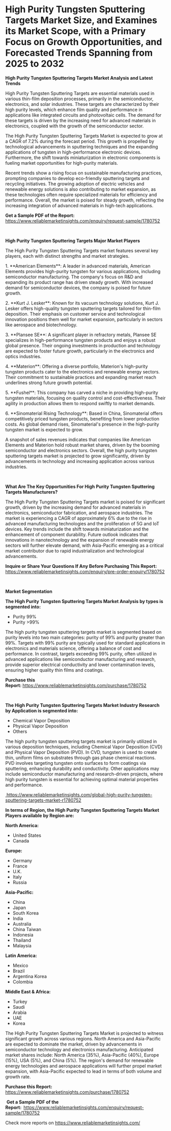 <p><h1>High Purity Tungsten Sputtering Targets Market Size, and Examines its Market Scope, with a Primary Focus on Growth Opportunities, and Forecasted Trends Spanning from 2025 to 2032</h1></p><p><strong>High Purity Tungsten Sputtering Targets Market Analysis and Latest Trends</strong></p>
<p><p>High Purity Tungsten Sputtering Targets are essential materials used in various thin-film deposition processes, primarily in the semiconductor, electronics, and solar industries. These targets are characterized by their high purity levels, which enhance film quality and performance in applications like integrated circuits and photovoltaic cells. The demand for these targets is driven by the increasing need for advanced materials in electronics, coupled with the growth of the semiconductor sector.</p><p>The High Purity Tungsten Sputtering Targets Market is expected to grow at a CAGR of 7.2% during the forecast period. This growth is propelled by technological advancements in sputtering techniques and the expanding applications of tungsten in high-performance electronic devices. Furthermore, the shift towards miniaturization in electronic components is fueling market opportunities for high-purity materials.</p><p>Recent trends show a rising focus on sustainable manufacturing practices, prompting companies to develop eco-friendly sputtering targets and recycling initiatives. The growing adoption of electric vehicles and renewable energy solutions is also contributing to market expansion, as these technologies often require specialized materials for efficiency and performance. Overall, the market is poised for steady growth, reflecting the increasing integration of advanced materials in high-tech applications.</p></p>
<p><strong>Get a Sample PDF of the Report:&nbsp;</strong> <a href="https://www.reliablemarketinsights.com/enquiry/request-sample/1780752?utm_campaign=2885&utm_medium=2&utm_source=Github&utm_content=ia&utm_term=25032025&utm_id=high-purity-tungsten-sputtering-targets">https://www.reliablemarketinsights.com/enquiry/request-sample/1780752</a></p>
<p>&nbsp;</p>
<p><strong>High Purity Tungsten Sputtering Targets Major Market Players</strong></p>
<p><p>The High Purity Tungsten Sputtering Targets market features several key players, each with distinct strengths and market strategies. </p><p>1. **American Elements**: A leader in advanced materials, American Elements provides high-purity tungsten for various applications, including semiconductor manufacturing. The company's focus on R&D and expanding its product range has driven steady growth. With increased demand for semiconductor devices, the company is poised for future growth.</p><p>2. **Kurt J. Lesker**: Known for its vacuum technology solutions, Kurt J. Lesker offers high-quality tungsten sputtering targets tailored for thin-film deposition. Their emphasis on customer service and technological innovation positions them well for market expansion, particularly in sectors like aerospace and biotechnology.</p><p>3. **Plansee SE**: A significant player in refractory metals, Plansee SE specializes in high-performance tungsten products and enjoys a robust global presence. Their ongoing investments in production and technology are expected to foster future growth, particularly in the electronics and optics industries.</p><p>4. **Materion**: Offering a diverse portfolio, Materion's high-purity tungsten products cater to the electronics and renewable energy sectors. Their commitment to sustainable practices and expanding market reach underlines strong future growth potential.</p><p>5. **Fushel**: This company has carved a niche in providing high-purity tungsten materials, focusing on quality control and cost-effectiveness. Their agility in production allows them to respond swiftly to market demands.</p><p>6. **Sinomaterial Rising Technology**: Based in China, Sinomaterial offers competitively priced tungsten products, benefiting from lower production costs. As global demand rises, Sinomaterial's presence in the high-purity tungsten market is expected to grow.</p><p>A snapshot of sales revenues indicates that companies like American Elements and Materion hold robust market shares, driven by the booming semiconductor and electronics sectors. Overall, the high purity tungsten sputtering targets market is projected to grow significantly, driven by advancements in technology and increasing application across various industries.</p></p>
<p>&nbsp;</p>
<p><strong>What Are The Key Opportunities For High Purity Tungsten Sputtering Targets Manufacturers?</strong></p>
<p><p>The High Purity Tungsten Sputtering Targets market is poised for significant growth, driven by the increasing demand for advanced materials in electronics, semiconductor fabrication, and aerospace industries. The market is experiencing a CAGR of approximately 6% due to the rise in advanced manufacturing technologies and the proliferation of 5G and IoT devices. Key trends include the shift towards miniaturization and the enhancement of component durability. Future outlook indicates that innovations in nanotechnology and the expansion of renewable energy sectors will further elevate demand, with Asia-Pacific emerging as a critical market contributor due to rapid industrialization and technological advancements.</p></p>
<p><strong>Inquire or Share Your Questions If Any Before Purchasing This Report:</strong> <a href="https://www.reliablemarketinsights.com/enquiry/pre-order-enquiry/1780752?utm_campaign=2885&utm_medium=2&utm_source=Github&utm_content=ia&utm_term=25032025&utm_id=high-purity-tungsten-sputtering-targets">https://www.reliablemarketinsights.com/enquiry/pre-order-enquiry/1780752</a></p>
<p>&nbsp;</p>
<p><strong>Market Segmentation</strong></p>
<p><strong>The High Purity Tungsten Sputtering Targets Market Analysis by types is segmented into:</strong></p>
<p><ul><li>Purity 99%</li><li>Purity >99%</li></ul></p>
<p><p>The high purity tungsten sputtering targets market is segmented based on purity levels into two main categories: purity of 99% and purity greater than 99%. Targets with 99% purity are typically used for standard applications in electronics and materials science, offering a balance of cost and performance. In contrast, targets exceeding 99% purity, often utilized in advanced applications like semiconductor manufacturing and research, provide superior electrical conductivity and lower contamination levels, ensuring higher quality thin films and coatings.</p></p>
<p><strong>Purchase this Report:&nbsp;</strong><a href="https://www.reliablemarketinsights.com/purchase/1780752?utm_campaign=2885&utm_medium=2&utm_source=Github&utm_content=ia&utm_term=25032025&utm_id=high-purity-tungsten-sputtering-targets">https://www.reliablemarketinsights.com/purchase/1780752</a></p>
<p>&nbsp;</p>
<p><strong>The High Purity Tungsten Sputtering Targets Market Industry Research by Application is segmented into:</strong></p>
<p><ul><li>Chemical Vapor Deposition</li><li>Physical Vapor Deposition</li><li>Others</li></ul></p>
<p><p>The high purity tungsten sputtering targets market is primarily utilized in various deposition techniques, including Chemical Vapor Deposition (CVD) and Physical Vapor Deposition (PVD). In CVD, tungsten is used to create thin, uniform films on substrates through gas phase chemical reactions. PVD involves targeting tungsten onto surfaces to form coatings via sputtering, enhancing durability and conductivity. Other applications may include semiconductor manufacturing and research-driven projects, where high purity tungsten is essential for achieving optimal material properties and performance.</p></p>
<p><a href="https://www.reliablemarketinsights.com/global-high-purity-tungsten-sputtering-targets-market-r1780752?utm_campaign=2885&utm_medium=2&utm_source=Github&utm_content=ia&utm_term=25032025&utm_id=high-purity-tungsten-sputtering-targets">&nbsp;https://www.reliablemarketinsights.com/global-high-purity-tungsten-sputtering-targets-market-r1780752</a></p>
<p><strong>In terms of Region, the High Purity Tungsten Sputtering Targets Market Players available by Region are:</strong></p>
<p>
    <p> <strong> North America: </strong>
        <ul>
            <li>United States</li>
            <li>Canada</li>
        </ul>
        </p> 
    <p> <strong> Europe: </strong>
        <ul>
            <li>Germany</li>
            <li>France</li>
            <li>U.K.</li>
            <li>Italy</li>
            <li>Russia</li>
        </ul>
        </p> 
    <p> <strong> Asia-Pacific: </strong>
        <ul>
            <li>China</li>
            <li>Japan</li>
            <li>South Korea</li>
            <li>India</li>
            <li>Australia</li>
            <li>China Taiwan</li>
            <li>Indonesia</li>
            <li>Thailand</li>
            <li>Malaysia</li>
        </ul>
        </p> 
    <p> <strong> Latin America: </strong>
        <ul>
            <li>Mexico</li>
            <li>Brazil</li>
            <li>Argentina Korea</li>
            <li>Colombia</li>
        </ul>
        </p> 
    <p> <strong> Middle East & Africa: </strong>
        <ul>
            <li>Turkey</li>
            <li>Saudi</li>
            <li>Arabia</li>
            <li>UAE</li>
            <li>Korea</li>
        </ul>
    </p>
    </p>
<p><p>The High Purity Tungsten Sputtering Targets Market is projected to witness significant growth across various regions. North America and Asia-Pacific are expected to dominate the market, driven by advancements in semiconductor technology and electronics manufacturing. Anticipated market shares include: North America (35%), Asia-Pacific (40%), Europe (15%), USA (5%), and China (5%). The region's demand for renewable energy technologies and aerospace applications will further propel market expansion, with Asia-Pacific expected to lead in terms of both volume and growth rate.</p></p>
<p><strong>Purchase this Report: </strong><a href="https://www.reliablemarketinsights.com/purchase/1780752?utm_campaign=2885&utm_medium=2&utm_source=Github&utm_content=ia&utm_term=25032025&utm_id=high-purity-tungsten-sputtering-targets">https://www.reliablemarketinsights.com/purchase/1780752</a></p>
<p>&nbsp;<strong>Get a Sample PDF of the Report:&nbsp;&nbsp;</strong><a href="https://www.reliablemarketinsights.com/enquiry/request-sample/1780752?utm_campaign=2885&utm_medium=2&utm_source=Github&utm_content=ia&utm_term=25032025&utm_id=high-purity-tungsten-sputtering-targets">https://www.reliablemarketinsights.com/enquiry/request-sample/1780752</a></p>
<p><strong></strong></p>
<p>Check more reports on <a href="https://www.reliablemarketinsights.com/?utm_campaign=2885&utm_medium=2&utm_source=Github&utm_content=ia&utm_term=25032025&utm_id=high-purity-tungsten-sputtering-targets">https://www.reliablemarketinsights.com/</a></p>